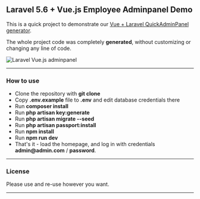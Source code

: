 ## Laravel 5.6 + Vue.js Employee Adminpanel Demo

This is a quick project to demonstrate our [Vue + Laravel QuickAdminPanel generator](https://vue.quickadminpanel.com).

The whole project code was completely **generated**, without customizing or changing any line of code.

![Laravel Vue.js adminpanel](https://laraveldaily.com/wp-content/uploads/2018/11/laravel-vue-demo.png)

---

### How to use

- Clone the repository with __git clone__
- Copy __.env.example__ file to __.env__ and edit database credentials there
- Run __composer install__
- Run __php artisan key:generate__
- Run __php artisan migrate --seed__
- Run __php artisan passport:install__
- Run __npm install__
- Run __npm run dev__
- That's it - load the homepage, and log in with credentials __admin@admin.com__ / __password__.

---

### License

Please use and re-use however you want.

---

